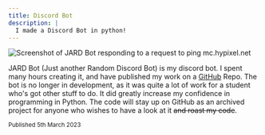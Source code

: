 ```yaml
---
title: Discord Bot
description: |
  I made a Discord Bot in python!
---
```

![Screenshot of JARD Bot responding to a request to ping mc.hypixel.net](https://cdn.boxersteavee.dev/cdn-cgi/imagedelivery/8mDeb5dj0w69F4TILSzPUQ/978cc4eb-ae6c-4bc1-d728-06ab36c53700/public)

JARD Bot (Just another Random Discord Bot) is my discord bot. I spent many hours creating it, and have published my work on a [GitHub](https://github.com/Boxersteavee/JARD-Bot) Repo. The bot is no longer in development, as it was quite a lot of work for a student who's got other stuff to do. It did greatly increase my confidence in programming in Python. The code will stay up on GitHub as an archived project for anyone who wishes to have a look at it ~~and roast my code~~.

<sub>Published 5th March 2023</sub>